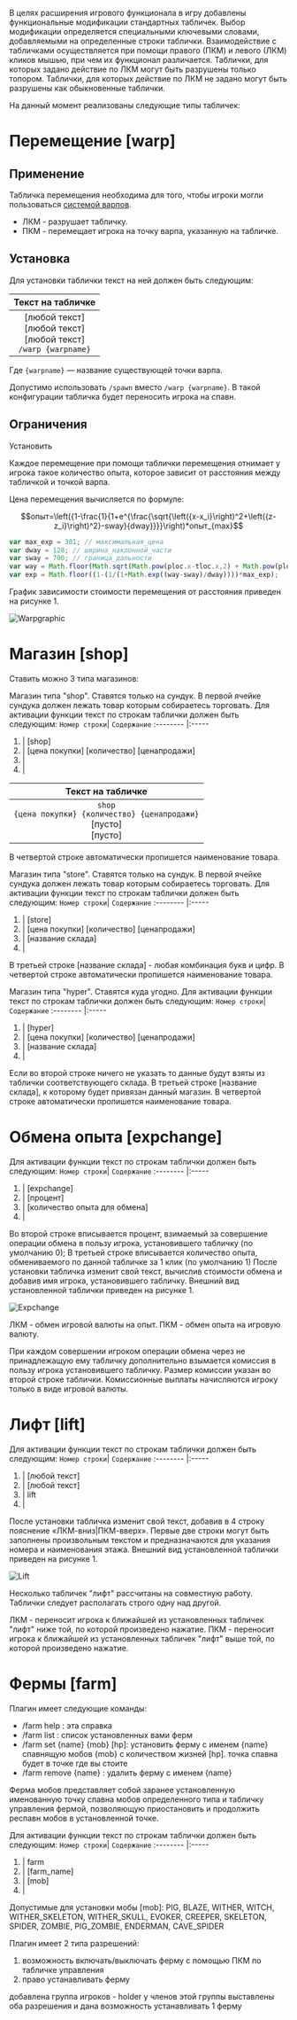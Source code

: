 <!-- TITLE: Таблички -->
<!-- SUBTITLE: Функциональные таблички, позволяющие игрокам взаимодействовать с плагинами -->

В целях расширения игрового функционала в игру добавлены функциональные модификации стандартных табличек. Выбор модификации определяется специальными ключевыми словами, добавляемыми на определенные строки таблички. Взаимодействие с табличками осуществляется при помощи правого (ПКМ) и левого (ЛКМ) кликов мышью, при чем их функционал различается. Таблички, для которых задано действие по ЛКМ могут быть разрушены только топором. Таблички, для которых действие по ЛКМ не задано могут быть разрушены как обыкновенные таблички. 

На данный момент реализованы следующие типы табличек:

# Перемещение [warp]
## Применение

Табличка перемещения необходима для того, чтобы игроки могли пользоваться [системой варпов](../../плагины/варпы).

- ЛКМ - разрушает табличку.
- ПКМ - перемещает игрока на точку варпа, указанную на табличке.

## Установка
Для установки таблички текст на ней должен быть следующим:

|Текст на табличке|
|:---------------:|
|[любой текст] </br> [любой текст] </br> [любой текст] </br> `/warp {warpname}`|

Где `{warpname}` — название существующей точки варпа.

Допустимо использовать `/spawn` вместо `/warp {warpname}`. В такой конфигурации табличка будет переносить игрока на спавн.

## Ограничения

Установить 

Каждое перемещение при помощи таблички перемещения отнимает у игрока такое количество опыта, которое зависит от расстояния между табличкой и точкой варпа.

Цена перемещения вычисляется по формуле:

$$опыт=\left({1-\frac{1}{1+e^{\frac{\sqrt{\left({x-x_i}\right)^2+\left({z-z_i}\right)^2}-sway}{dway}}}}\right)*опыт_{max}$$

```javascript
var max_exp = 301; // максимальная_цена
var dway = 128; // ширина_наклонной_части
var sway = 700; // граница_дальности
var way = Math.floor(Math.sqrt(Math.pow(ploc.x-tloc.x,2) + Math.pow(ploc.z-tloc.z,2)));
var exp = Math.floor((1-(1/(1+Math.exp((way-sway)/dway))))*max_exp);
```

График зависимости стоимости перемещения от расстояния приведен на рисунке 1.

![Warpgraphic](/uploads/pictures/warpgraphic.jpg "Warpgraphic")

# Магазин [shop]

Ставить можно 3 типа магазинов:

Магазин типа "shop". Ставятся только на сундук. В первой ячейке сундука должен лежать товар которым собираетесь торговать.
Для активации функции текст по строкам таблички должен быть следующим:
`Номер строки`| `Содержание`
:-------- |:-----
1)  | [shop]
2)  | [цена покупки] [количество] [ценапродажи]
3)  | 
4)  | 

|Текст на табличке|
|:---------------:|
|`shop` </br> `{цена покупки} {количество} {ценапродажи}` </br> [пусто] </br> [пусто]|

В четвертой строке автоматически пропишется наименование товара.

Магазин типа "store". Ставятся только на сундук. В первой ячейке сундука должен лежать товар которым собираетесь торговать.
Для активации функции текст по строкам таблички должен быть следующим:
`Номер строки`| `Содержание`
:-------- |:-----
1)  | [store]
2)  | [цена покупки] [количество] [ценапродажи]
3)  | [название склада]
4)  | 

В третьей строке [название склада] - любая комбинация букв и цифр.
В четвертой строке автоматически пропишется наименование товара.

Магазин типа "hyper". Ставятся куда угодно.
Для активации функции текст по строкам таблички должен быть следующим:
`Номер строки`| `Содержание`
:-------- |:-----
1)  | [hyper]
2)  | [цена покупки] [количество] [ценапродажи]
3)  | [название склада]
4)  | 

Если во второй строке ничего не указать то данные будут взяты из таблички соответствующего склада.
В третьей строке [название склада], к которому будет привязан данный магазин.
В четвертой строке автоматически пропишется наименование товара.

# Обмена опыта [expchange]
Для активации функции текст по строкам таблички должен быть следующим:
`Номер строки`| `Содержание`
:-------- |:-----
1)  | [expchange]
2)  | [процент]
3)  | [количество опыта для обмена]
4)  | 

Во второй строке вписывается процент, взимаемый за совершение операции обмена в пользу игрока, установившего табличку (по умолчанию 0);
В третьей строке вписывается количество опыта, обмениваемого по данной табличке за 1 клик (по умолчанию 1)
После установки табличка изменит свой текст, вычислив стоимости обмена и добавив имя игрока, установившего табличку. Внешний вид установленной таблички приведен на рисунке 1.

![Expchange](/uploads/pictures/expchange.jpg "Expchange")

ЛКМ - обмен игровой валюты на опыт.
ПКМ - обмен опыта на игровую валюту.

При каждом совершении игроком операции обмена через не принадлежащую ему табличку дополнительно взымается комиссия в пользу игрока установившего табличку. Размер комиссии указан во второй строке таблички. Комиссионные выплаты начисляются игроку только в виде игровой валюты.

# Лифт [lift]
Для активации функции текст по строкам таблички должен быть следующим:
`Номер строки`| `Содержание`
:-------- |:-----
1)  | [любой текст]
2)  | [любой текст]
3)  | lift
4)  | 

После установки табличка изменит свой текст, добавив в 4 строку пояснение «ЛКМ-вниз|ПКМ-вверх». Первые две строки могут быть заполнены произвольным текстом и предназначаются для указания номера и наименования этажа. Внешний вид установленной таблички приведен на рисунке 1.

![Lift](/uploads/pictures/lift.jpg "Lift")

Несколько табличек "лифт" рассчитаны на совместную работу. Таблички следует располагать строго одну над другой.

ЛКМ - переносит игрока к ближайшей из установленных табличек "лифт" ниже той, по которой произведено нажатие.
ПКМ - переносит игрока к ближайшей из установленных табличек "лифт" выше той, по которой произведено нажатие.



# Фермы [farm]
Плагин имеет следующие команды:
- /farm help : эта справка
- /farm list : список установленных вами ферм
- /farm set {name} {mob} [hp]: установить ферму с именем {name} спавнящую мобов {mob} с количеством жизней [hp]. точка спавна будет в точке где вы стоите
- /farm remove {name} : удалить ферму с именем {name}

Ферма мобов представляет собой заранее установленную именованную точку спавна мобов определенного типа и табличку управления фермой, позволяющую приостановить и продолжить респавн мобов в установленной точке.

Для активации функции текст по строкам таблички должен быть следующим:
`Номер строки`| `Содержание`
:-------- |:-----
1)  | farm
2)  | [farm_name]
3)  | [mob]
4)  | 

Допустимые для установки мобы [mob]:
PIG, BLAZE, WITHER, WITCH, WITHER_SKELETON, WITHER_SKULL, EVOKER, CREEPER, SKELETON, SPIDER, ZOMBIE, PIG_ZOMBIE, ENDERMAN, CAVE_SPIDER

Плагин имеет 2 типа разрешений:
1. возможность включать/выключать ферму с помощью ПКМ по табличке управления
2. право устанавливать ферму

добавлена группа игроков - holder
у членов этой группы выставлены оба разрешения и дана возможность устанавливать 1 ферму

